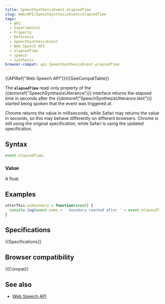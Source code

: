 ```yaml
---
title: SpeechSynthesisEvent.elapsedTime
slug: Web/API/SpeechSynthesisEvent/elapsedTime
tags:
  - API
  - Experimental
  - Property
  - Reference
  - SpeechSynthesisEvent
  - Web Speech API
  - elapsedTime
  - speech
  - synthesis
browser-compat: api.SpeechSynthesisEvent.elapsedTime
---
```

{{APIRef("Web Speech API")}}{{SeeCompatTable}}

The **`elapsedTime`** read-only property of the
{{domxref("SpeechSynthesisUtterance")}} interface returns the elapsed time in seconds
after the {{domxref("SpeechSynthesisUtterance.text")}} started being spoken that the
event was triggered at.

Chrome returns the value in milliseconds, while Safari may returns the value in
seconds, so this may behave differently on different browsers.  Chrome is still using
the original specification, while Safari is using the updated specification.

## Syntax

```js
event.elapsedTime;
```

### Value

A float.

## Examples

```js
utterThis.onboundary = function(event) {
  console.log(event.name + ' boundary reached after ' + event.elapsedTime + ' seconds.');
}
```

## Specifications

{{Specifications}}

## Browser compatibility

{{Compat}}

## See also

- [Web Speech API](/en-US/docs/Web/API/Web_Speech_API)
